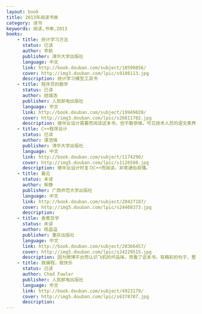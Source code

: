 ```yaml
---
layout: book
title: 2013年阅读书单
category: 读书
keywords: 阅读,书单,2013
books: 
    - title: 统计学习方法
      status: 已读
      author: 李航 
      publisher: 清华大学出版社
      language: 中文
      link: http://book.douban.com/subject/10590856/
      cover: http://img3.douban.com/lpic/s9108113.jpg
      description: 统计学习模型工具书
    - title: 程序员的数学
      status: 已读
      author: 结城浩
      publisher: 人民邮电出版社
      language: 中文
      link: http://book.douban.com/subject/19949020/
      cover: http://img3.douban.com/lpic/s20811702.jpg
      description: 做毕业设计需要而阅读这本书，但不敢恭维。可见技术人员的语文素养不够好的话还是写不出优秀的书籍的。
    - title: C++程序设计
      status: 已读
      author: 谭浩强
      publisher: 清华大学出版社
      language: 中文
      link: http://book.douban.com/subject/1174290/
      cover: http://img5.douban.com/lpic/s1126580.jpg
      description: 做毕业设计时复习C++而阅读，非常通俗易懂。
    - title: 看见
      status: 未读
      author: 柴静
      publisher: 广西师范大学出版社
      language: 中文
      link: http://book.douban.com/subject/20427187/
      cover: http://img5.douban.com/lpic/s24468373.jpg
      description: 
    - title: 香蕉哲学
      status: 未读
      author: 杨昌溢
      publisher: 重庆出版社
      language: 中文
      link: http://book.douban.com/subject/20366457/
      cover: http://img5.douban.com/lpic/s24229515.jpg
      description: 因为微博平台而认识飞机的坏品味，而看了这本书。有精彩的句子，整书虽略显矫情，但也许也是作者真性情流露。
    - title: 我编程，我快乐
      status: 已读
      author: Chad Fowler 
      publisher: 人民邮电出版社
      language: 中文
      link: http://book.douban.com/subject/4923179/
      cover: http://img5.douban.com/lpic/s6378707.jpg
      description: 
---
```

